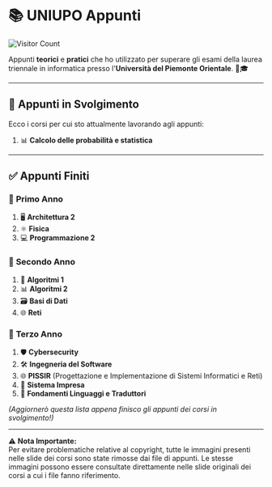 # 📚 **UNIUPO Appunti**  

![Visitor Count](https://komarev.com/ghpvc/?username=AlessandroZappatore&label=Visite&color=green)

Appunti **teorici** e **pratici** che ho utilizzato per superare gli esami della laurea triennale in informatica presso l'**Università del Piemonte Orientale**. 📘🎓

---

## 🚧 **Appunti in Svolgimento**  
Ecco i corsi per cui sto attualmente lavorando agli appunti:  
1. 📊 **Calcolo delle probabilità e statistica**
---

## ✅ **Appunti Finiti**  

### 📅 **Primo Anno**  
1. 🖥️ **Architettura 2**  
2. ⚛️ **Fisica**  
3. 💻 **Programmazione 2**  

### 📅 **Secondo Anno**  
1. 🔢 **Algoritmi 1**  
2. 📊 **Algoritmi 2**  
3. 🗃️ **Basi di Dati**  
4. 🌐 **Reti**  

### 📅 **Terzo Anno**  
1. 🛡️ **Cybersecurity**
2. 🛠️ **Ingegneria del Software**
3. 🌐 **PISSIR** (Progettazione e Implementazione di Sistemi Informatici e Reti)
4. 🏢 **Sistema Impresa**
5. 📜 **Fondamenti Linguaggi e Traduttori**  

*(Aggiornerò questa lista appena finisco gli appunti dei corsi in svolgimento!)*  

---

⚠️ **Nota Importante:**  
Per evitare problematiche relative al copyright, tutte le immagini presenti nelle slide dei corsi sono state rimosse dai file di appunti. Le stesse immagini possono essere consultate direttamente nelle slide originali dei corsi a cui i file fanno riferimento.
